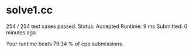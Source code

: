 # solve1.cc
254 / 254 test cases passed.
Status: Accepted
Runtime: 9 ms
Submitted: 0 minutes ago

Your runtime beats 79.34 % of cpp submissions.
